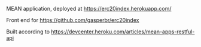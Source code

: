 MEAN application, deployed at https://erc20index.herokuapp.com/

Front end for https://github.com/gasperbr/erc20index

Built according to https://devcenter.heroku.com/articles/mean-apps-restful-api
